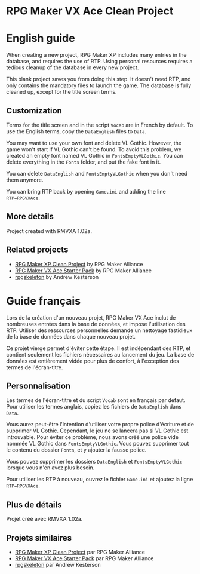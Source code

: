 # RPG Maker VX Ace Clean Project

# English guide

When creating a new project, RPG Maker XP includes many entries in the database, and requires the use of RTP. Using personal resources requires a tedious cleanup of the database in every new project.

This blank project saves you from doing this step. It doesn't need RTP, and only contains the mandatory files to launch the game. The database is fully cleaned up, except for the title screen terms.

## Customization

Terms for the title screen and in the script `Vocab` are in French by default. To use the English terms, copy the `DataEnglish` files to `Data`.

You may want to use your own font and delete VL Gothic. However, the game won't start if VL Gothic can't be found. To avoid this problem, we created an empty font named VL Gothic in `FontsEmptyVLGothic`. You can delete everything in the `Fonts` folder, and put the fake font in it.

You can delete `DataEnglish` and `FontsEmptyVLGothic` when you don't need them anymore.

You can bring RTP back by opening `Game.ini` and adding the line `RTP=RPGVXAce`.

## More details

Project created with RMVXA 1.02a.

## Related projects

* [RPG Maker XP Clean Project](https://github.com/rpgmakeralliance/rmxp-clean-project) by RPG Maker Alliance
* [RPG Maker VX Ace Starter Pack](https://github.com/rpgmakeralliance/rmvxa-starter-pack) by RPG Maker Alliance
* [rpgskeleton](https://github.com/akesterson/rpgskeleton) by Andrew Kesterson

# Guide français

Lors de la création d'un nouveau projet, RPG Maker VX Ace inclut de nombreuses entrées dans la base de données, et impose l'utilisation des RTP. Utiliser des ressources personnelles demande un nettoyage fastidieux de la base de données dans chaque nouveau projet.

Ce projet vierge permet d'éviter cette étape. Il est indépendant des RTP, et contient seulement les fichiers nécessaires au lancement du jeu. La base de données est entièrement vidée pour plus de confort, à l'exception des termes de l'écran-titre.

## Personnalisation

Les termes de l'écran-titre et du script `Vocab` sont en français par défaut. Pour utiliser les termes anglais, copiez les fichiers de `DataEnglish` dans `Data`.

Vous aurez peut-être l'intention d'utiliser votre propre police d'écriture et de supprimer VL Gothic. Cependant, le jeu ne se lancera pas si VL Gothic est introuvable. Pour éviter ce problème, nous avons créé une police vide nommée VL Gothic dans `FontsEmptyVLGothic`. Vous pouvez supprimer tout le contenu du dossier `Fonts`, et y ajouter la fausse police.

Vous pouvez supprimer les dossiers `DataEnglish` et `FontsEmptyVLGothic` lorsque vous n'en avez plus besoin.

Pour utiliser les RTP à nouveau, ouvrez le fichier `Game.ini` et ajoutez la ligne `RTP=RPGVXAce`.

## Plus de détails

Projet créé avec RMVXA 1.02a.

## Projets similaires

* [RPG Maker XP Clean Project](https://github.com/rpgmakeralliance/rmxp-clean-project) par RPG Maker Alliance
* [RPG Maker VX Ace Starter Pack](https://github.com/rpgmakeralliance/rmvxa-starter-pack) par RPG Maker Alliance
* [rpgskeleton](https://github.com/akesterson/rpgskeleton) par Andrew Kesterson
